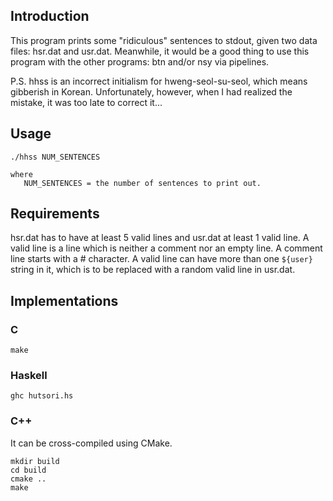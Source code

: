 ## Introduction

This program prints some "ridiculous" sentences to stdout, given two data files: hsr.dat and usr.dat. Meanwhile, it would be a good thing to use this program with the other programs: btn and/or nsy via pipelines.

P.S. hhss is an incorrect initialism for hweng-seol-su-seol, which means gibberish in Korean. Unfortunately, however, when I had realized the mistake, it was too late to correct it...

## Usage

```
./hhss NUM_SENTENCES

where
   NUM_SENTENCES = the number of sentences to print out.
```

## Requirements

hsr.dat has to have at least 5 valid lines and usr.dat at least 1 valid line. A valid line is a line which is neither a comment nor an empty line. A comment line starts with a # character. A valid line can have more than one `${user}` string in it, which is to be replaced with a random valid line in usr.dat.

## Implementations

### C

```
make
```

### Haskell

```
ghc hutsori.hs
```

### C++

It can be cross-compiled using CMake.

```
mkdir build
cd build
cmake ..
make
```